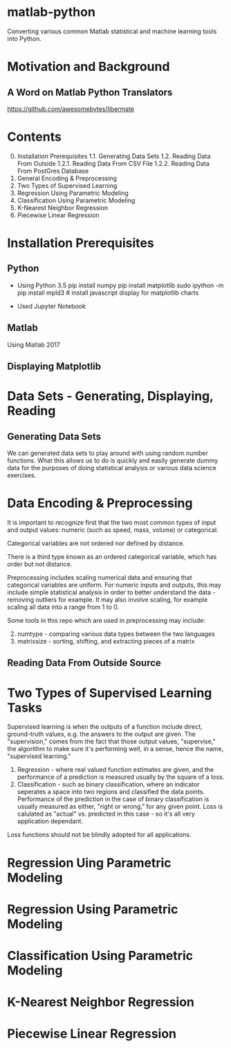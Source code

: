 # matlab-python
Converting various common Matlab statistical and machine learning tools into Python.

# Motivation and Background

## A Word on Matlab Python Translators

https://github.com/awesomebytes/libermate

# Contents

0. Installation Prerequisites
1.1. Generating Data Sets
1.2. Reading Data From Outside
1.2.1. Reading Data From CSV File
1.2.2. Reading Data From PostGres Database
2. General Encoding & Preprocessing
3. Two Types of Supervised Learning
4. Regression Using Parametric Modeling
5. Classification Using Parametric Modeling
6. K-Nearest Neighbor Regression
7. Piecewise Linear Regression

# Installation Prerequisites

## Python

* Using Python 3.5
pip install numpy
pip install matplotlib
sudo ipython -m pip install mpld3 # install javascript display for matplotlib charts

* Used Jupyter Notebook

## Matlab

Using Matlab 2017

## Displaying Matplotlib

# Data Sets - Generating, Displaying, Reading

## Generating Data Sets

We can generated data sets to play around with using random number functions.
What this allows us to do is quickly and easily generate dummy data for the purposes
of doing statistical analysis or various data science exercises.

# Data Encoding & Preprocessing
It is important to recognize first that the two most common types of input
and output values: numeric (such as speed, mass, volume) or categorical.

Categorical variables are not ordered nor defined by distance.

There is a third type known as an ordered categorical variable, which has
order but not distance.

Preprocessing includes scaling numerical data and ensuring that categorical
variables are uniform.  For numeric inputs and outputs, this may include simple
statistical analysis in order to better understand the data - removing outliers
for example.  It may also involve scaling, for example scaling all data into a
range from 1 to 0.

Some tools in this repo which are used in preprocessing may include:

2. numtype - comparing various data types between the two languages
3. matrixsize - sorting, shifting, and extracting pieces of a matrix


## Reading Data From Outside Source


# Two Types of Supervised Learning Tasks

Supervised learning is when the outputs of a function include direct, ground-truth
values, e.g. the answers to the output are given.  The "supervision," comes from
the fact that those output values, "supervise," the algorithm to make sure
it's performing well, in a sense, hence the name, "supervised learning."

1. Regression - where real valued function estimates are given, and the performance
of a prediction is measured usually by the square of a loss.
2. Classification - such as binary classification, where an indicator seperates
a space into two regions and classified the data points.  Performance of the
prediction in the case of binary classification is usually measured as either,
"right or wrong," for any given point.  Loss is calulated as "actual" vs.
predicted in this case - so it's all very application dependant.

Loss functions should not be blindly adopted for all applications.

# Regression Uing Parametric Modeling

# Regression Using Parametric Modeling
# Classification Using Parametric Modeling
# K-Nearest Neighbor Regression
# Piecewise Linear Regression
